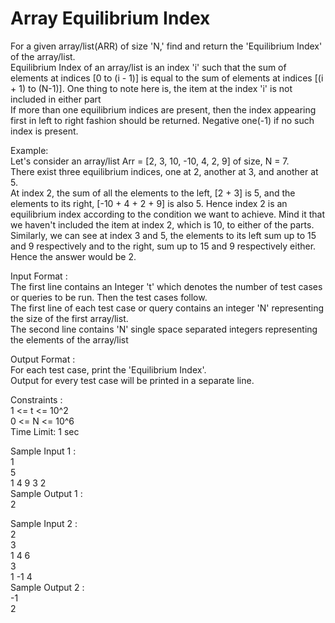 # Array Equilibrium Index




For a given array/list(ARR) of size 'N,' find and return the 'Equilibrium Index' of the array/list.               
Equilibrium Index of an array/list is an index 'i' such that the sum of elements at indices [0 to (i - 1)] is equal to the sum of elements at indices [(i + 1) to (N-1)]. One thing to note here is, the item at the index 'i' is not included in either part            
If more than one equilibrium indices are present, then the index appearing first in left to right fashion should be returned. Negative one(-1) if no such index is present.                     

Example:            
Let's consider an array/list Arr = [2, 3, 10, -10, 4, 2, 9]  of size, N = 7.          
There exist three equilibrium indices, one at 2, another at 3, and another at 5.                  
At index 2, the sum of all the elements to the left, [2 + 3] is 5, and the elements to its right, [-10 + 4 + 2 + 9] is also 5. Hence index 2 is an equilibrium index according to the condition we want to achieve. Mind it that we haven't included the item at index 2, which is 10, to either of the parts.                
Similarly, we can see at index 3 and 5, the elements to its left sum up to 15 and 9 respectively and to the right, sum up to 15 and 9 respectively either.                   
Hence the answer would be 2.         

Input Format :            
The first line contains an Integer 't' which denotes the number of test cases or queries to be run. Then the test cases follow.           
The first line of each test case or query contains an integer 'N' representing the size of the first array/list.      
The second line contains 'N' single space separated integers representing the elements of the array/list         

Output Format :         
For each test case, print the 'Equilibrium Index'.     
Output for every test case will be printed in a separate line.       

Constraints :     
1 <= t <= 10^2        
0 <= N <= 10^6     
Time Limit: 1 sec            

Sample Input 1 :           
1      
5                
1 4 9 3 2              
Sample Output 1 :               
2                          

Sample Input 2 :            
2             
3             
1 4 6                       
3           
1 -1 4                    
Sample Output 2 :             
-1                   
2                 



